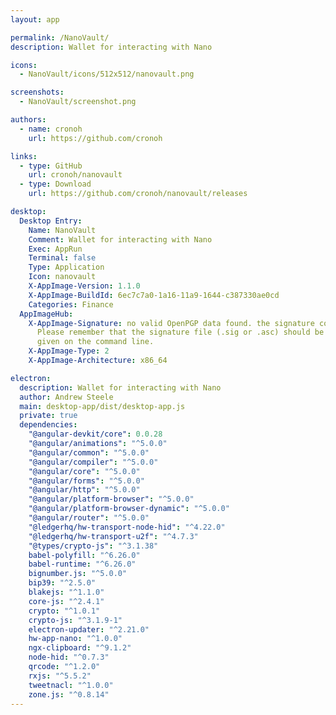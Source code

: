 ```yaml
---
layout: app

permalink: /NanoVault/
description: Wallet for interacting with Nano

icons:
  - NanoVault/icons/512x512/nanovault.png

screenshots:
  - NanoVault/screenshot.png

authors:
  - name: cronoh
    url: https://github.com/cronoh

links:
  - type: GitHub
    url: cronoh/nanovault
  - type: Download
    url: https://github.com/cronoh/nanovault/releases

desktop:
  Desktop Entry:
    Name: NanoVault
    Comment: Wallet for interacting with Nano
    Exec: AppRun
    Terminal: false
    Type: Application
    Icon: nanovault
    X-AppImage-Version: 1.1.0
    X-AppImage-BuildId: 6ec7c7a0-1a16-11a9-1644-c387330ae0cd
    Categories: Finance
  AppImageHub:
    X-AppImage-Signature: no valid OpenPGP data found. the signature could not be verified.
      Please remember that the signature file (.sig or .asc) should be the first file
      given on the command line.
    X-AppImage-Type: 2
    X-AppImage-Architecture: x86_64

electron:
  description: Wallet for interacting with Nano
  author: Andrew Steele
  main: desktop-app/dist/desktop-app.js
  private: true
  dependencies:
    "@angular-devkit/core": 0.0.28
    "@angular/animations": "^5.0.0"
    "@angular/common": "^5.0.0"
    "@angular/compiler": "^5.0.0"
    "@angular/core": "^5.0.0"
    "@angular/forms": "^5.0.0"
    "@angular/http": "^5.0.0"
    "@angular/platform-browser": "^5.0.0"
    "@angular/platform-browser-dynamic": "^5.0.0"
    "@angular/router": "^5.0.0"
    "@ledgerhq/hw-transport-node-hid": "^4.22.0"
    "@ledgerhq/hw-transport-u2f": "^4.7.3"
    "@types/crypto-js": "^3.1.38"
    babel-polyfill: "^6.26.0"
    babel-runtime: "^6.26.0"
    bignumber.js: "^5.0.0"
    bip39: "^2.5.0"
    blakejs: "^1.1.0"
    core-js: "^2.4.1"
    crypto: "^1.0.1"
    crypto-js: "^3.1.9-1"
    electron-updater: "^2.21.0"
    hw-app-nano: "^1.0.0"
    ngx-clipboard: "^9.1.2"
    node-hid: "^0.7.3"
    qrcode: "^1.2.0"
    rxjs: "^5.5.2"
    tweetnacl: "^1.0.0"
    zone.js: "^0.8.14"
---
```

